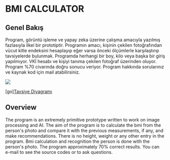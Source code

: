 # BMI CALCULATOR

## Genel Bakış
Program, görüntü işleme ve yapay zeka üzerine çalışma amacıyla yazılmış fazlasıyla ilkel bir prototiptir. Programın amacı, kişinin çekilen fotoğrafından vücut kitle endeksini hesaplayıp eğer varsa önceki ölçümlerle karşılaştırıp tavsiyelerde bulunmak. Programda herhangi bir boy, kilo veya başka bir giriş yapılmıyor. VKİ hesabı ve kişiyi tanıma çekilen fotoğraf üzerinden oluyor. 
Program %70 civarında doğru sonucu veriyor.
Program hakkında sorularınız ve kaynak kod için mail atabilirsiniz.

<img src="https://i.hizliresim.com/4eu3z7.png"/>

[go][Tavsiye Diyagramı](https://i.hizliresim.com/2w6gpx.png)

## Overview

The program is an extremely primitive prototype written to work on image processing and AI. The aim of the program is to calculate the bmi from the person's photo and compare it with the previous measurements, if any, and make recommendations. There is no height, weight or any other entry in the program. Bmi calculation and recognition the person is done with the person's photo.
The program approximately 70% correct results.
You can e-mail to see the source codes or to ask questions.

